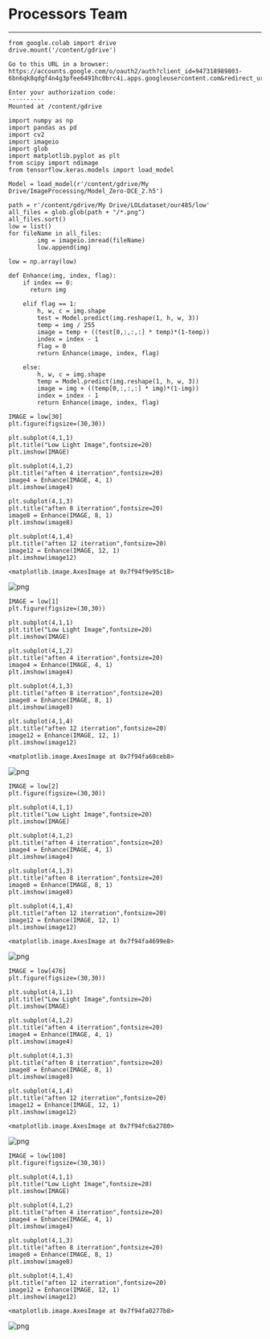# **Processors Team**

---




```
from google.colab import drive
drive.mount('/content/gdrive')
```

    Go to this URL in a browser: https://accounts.google.com/o/oauth2/auth?client_id=947318989803-6bn6qk8qdgf4n4g3pfee6491hc0brc4i.apps.googleusercontent.com&redirect_uri=urn%3aietf%3awg%3aoauth%3a2.0%3aoob&response_type=code&scope=email%20https%3a%2f%2fwww.googleapis.com%2fauth%2fdocs.test%20https%3a%2f%2fwww.googleapis.com%2fauth%2fdrive%20https%3a%2f%2fwww.googleapis.com%2fauth%2fdrive.photos.readonly%20https%3a%2f%2fwww.googleapis.com%2fauth%2fpeopleapi.readonly
    
    Enter your authorization code:
    ··········
    Mounted at /content/gdrive
    


```
import numpy as np
import pandas as pd
import cv2
import imageio
import glob
import matplotlib.pyplot as plt
from scipy import ndimage
from tensorflow.keras.models import load_model
```


```
Model = load_model(r'/content/gdrive/My Drive/ImageProcessing/Model_Zero-DCE_2.h5')
```


```
path = r'/content/gdrive/My Drive/LOLdataset/our485/low'
all_files = glob.glob(path + "/*.png")
all_files.sort()
low = list()
for fileName in all_files:       
        img = imageio.imread(fileName)
        low.append(img)
        
low = np.array(low)

```


```
def Enhance(img, index, flag):
    if index == 0:
      return img

    elif flag == 1:
        h, w, c = img.shape
        test = Model.predict(img.reshape(1, h, w, 3))
        temp = img / 255
        image = temp + ((test[0,:,:,:] * temp)*(1-temp))
        index = index - 1
        flag = 0
        return Enhance(image, index, flag)

    else:
        h, w, c = img.shape
        temp = Model.predict(img.reshape(1, h, w, 3))
        image = img + ((temp[0,:,:,:] * img)*(1-img))
        index = index - 1
        return Enhance(image, index, flag)
```


```
IMAGE = low[30]
plt.figure(figsize=(30,30))

plt.subplot(4,1,1)
plt.title("Low Light Image",fontsize=20)
plt.imshow(IMAGE)

plt.subplot(4,1,2)
plt.title("aften 4 iterration",fontsize=20)
image4 = Enhance(IMAGE, 4, 1)
plt.imshow(image4)

plt.subplot(4,1,3)
plt.title("aften 8 iterration",fontsize=20)
image8 = Enhance(IMAGE, 8, 1)
plt.imshow(image8)

plt.subplot(4,1,4)
plt.title("aften 12 iterration",fontsize=20)
image12 = Enhance(IMAGE, 12, 1)
plt.imshow(image12)
```




    <matplotlib.image.AxesImage at 0x7f94f9e95c18>




![png](README_files/README_6_1.png)



```
IMAGE = low[1]
plt.figure(figsize=(30,30))

plt.subplot(4,1,1)
plt.title("Low Light Image",fontsize=20)
plt.imshow(IMAGE)

plt.subplot(4,1,2)
plt.title("aften 4 iterration",fontsize=20)
image4 = Enhance(IMAGE, 4, 1)
plt.imshow(image4)

plt.subplot(4,1,3)
plt.title("aften 8 iterration",fontsize=20)
image8 = Enhance(IMAGE, 8, 1)
plt.imshow(image8)

plt.subplot(4,1,4)
plt.title("aften 12 iterration",fontsize=20)
image12 = Enhance(IMAGE, 12, 1)
plt.imshow(image12)
```




    <matplotlib.image.AxesImage at 0x7f94fa60ceb8>




![png](README_files/README_7_1.png)



```
IMAGE = low[2]
plt.figure(figsize=(30,30))

plt.subplot(4,1,1)
plt.title("Low Light Image",fontsize=20)
plt.imshow(IMAGE)

plt.subplot(4,1,2)
plt.title("aften 4 iterration",fontsize=20)
image4 = Enhance(IMAGE, 4, 1)
plt.imshow(image4)

plt.subplot(4,1,3)
plt.title("aften 8 iterration",fontsize=20)
image8 = Enhance(IMAGE, 8, 1)
plt.imshow(image8)

plt.subplot(4,1,4)
plt.title("aften 12 iterration",fontsize=20)
image12 = Enhance(IMAGE, 12, 1)
plt.imshow(image12)
```




    <matplotlib.image.AxesImage at 0x7f94fa4699e8>




![png](README_files/README_8_1.png)



```
IMAGE = low[476]
plt.figure(figsize=(30,30))

plt.subplot(4,1,1)
plt.title("Low Light Image",fontsize=20)
plt.imshow(IMAGE)

plt.subplot(4,1,2)
plt.title("aften 4 iterration",fontsize=20)
image4 = Enhance(IMAGE, 4, 1)
plt.imshow(image4)

plt.subplot(4,1,3)
plt.title("aften 8 iterration",fontsize=20)
image8 = Enhance(IMAGE, 8, 1)
plt.imshow(image8)

plt.subplot(4,1,4)
plt.title("aften 12 iterration",fontsize=20)
image12 = Enhance(IMAGE, 12, 1)
plt.imshow(image12)
```




    <matplotlib.image.AxesImage at 0x7f94fc6a2780>




![png](README_files/README_9_1.png)



```
IMAGE = low[100]
plt.figure(figsize=(30,30))

plt.subplot(4,1,1)
plt.title("Low Light Image",fontsize=20)
plt.imshow(IMAGE)

plt.subplot(4,1,2)
plt.title("aften 4 iterration",fontsize=20)
image4 = Enhance(IMAGE, 4, 1)
plt.imshow(image4)

plt.subplot(4,1,3)
plt.title("aften 8 iterration",fontsize=20)
image8 = Enhance(IMAGE, 8, 1)
plt.imshow(image8)

plt.subplot(4,1,4)
plt.title("aften 12 iterration",fontsize=20)
image12 = Enhance(IMAGE, 12, 1)
plt.imshow(image12)
```




    <matplotlib.image.AxesImage at 0x7f94fa0277b8>




![png](README_files/README_10_1.png)

